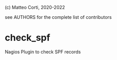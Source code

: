 
(c) Matteo Corti, 2020-2022

  see AUTHORS for the complete list of contributors

# check_spf

Nagios Plugin to check SPF records
